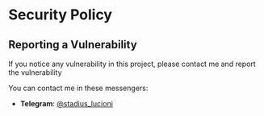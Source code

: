 # Security Policy

## Reporting a Vulnerability

If you notice any vulnerability in this project, please contact me and report the vulnerability

You can contact me in these messengers:

- **Telegram**: [@stadius_lucioni](https://t.me/stadius_lucioni)
